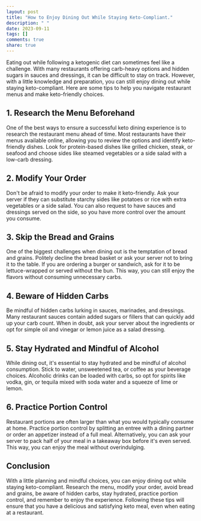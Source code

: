 ```yaml
---
layout: post
title: "How to Enjoy Dining Out While Staying Keto-Compliant."
description: " "
date: 2023-09-11
tags: []
comments: true
share: true
---
```


Eating out while following a ketogenic diet can sometimes feel like a challenge. With many restaurants offering carb-heavy options and hidden sugars in sauces and dressings, it can be difficult to stay on track. However, with a little knowledge and preparation, you can still enjoy dining out while staying keto-compliant. Here are some tips to help you navigate restaurant menus and make keto-friendly choices.

## 1. Research the Menu Beforehand

One of the best ways to ensure a successful keto dining experience is to research the restaurant menu ahead of time. Most restaurants have their menus available online, allowing you to review the options and identify keto-friendly dishes. Look for protein-based dishes like grilled chicken, steak, or seafood and choose sides like steamed vegetables or a side salad with a low-carb dressing.

## 2. Modify Your Order

Don't be afraid to modify your order to make it keto-friendly. Ask your server if they can substitute starchy sides like potatoes or rice with extra vegetables or a side salad. You can also request to have sauces and dressings served on the side, so you have more control over the amount you consume.

## 3. Skip the Bread and Grains

One of the biggest challenges when dining out is the temptation of bread and grains. Politely decline the bread basket or ask your server not to bring it to the table. If you are ordering a burger or sandwich, ask for it to be lettuce-wrapped or served without the bun. This way, you can still enjoy the flavors without consuming unnecessary carbs.

## 4. Beware of Hidden Carbs

Be mindful of hidden carbs lurking in sauces, marinades, and dressings. Many restaurant sauces contain added sugars or fillers that can quickly add up your carb count. When in doubt, ask your server about the ingredients or opt for simple oil and vinegar or lemon juice as a salad dressing.

## 5. Stay Hydrated and Mindful of Alcohol

While dining out, it's essential to stay hydrated and be mindful of alcohol consumption. Stick to water, unsweetened tea, or coffee as your beverage choices. Alcoholic drinks can be loaded with carbs, so opt for spirits like vodka, gin, or tequila mixed with soda water and a squeeze of lime or lemon.

## 6. Practice Portion Control

Restaurant portions are often larger than what you would typically consume at home. Practice portion control by splitting an entree with a dining partner or order an appetizer instead of a full meal. Alternatively, you can ask your server to pack half of your meal in a takeaway box before it's even served. This way, you can enjoy the meal without overindulging.

## Conclusion

With a little planning and mindful choices, you can enjoy dining out while staying keto-compliant. Research the menu, modify your order, avoid bread and grains, be aware of hidden carbs, stay hydrated, practice portion control, and remember to enjoy the experience. Following these tips will ensure that you have a delicious and satisfying keto meal, even when eating at a restaurant.
